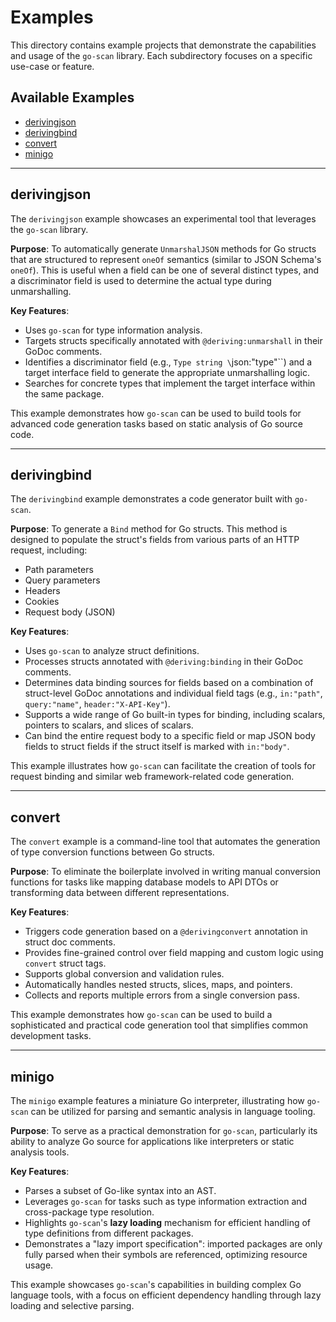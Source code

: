 # Examples

This directory contains example projects that demonstrate the capabilities and usage of the `go-scan` library. Each subdirectory focuses on a specific use-case or feature.

## Available Examples

- [derivingjson](#derivingjson)
- [derivingbind](#derivingbind)
- [convert](#convert)
- [minigo](#minigo)

---

## derivingjson

The `derivingjson` example showcases an experimental tool that leverages the `go-scan` library.

**Purpose**: To automatically generate `UnmarshalJSON` methods for Go structs that are structured to represent `oneOf` semantics (similar to JSON Schema's `oneOf`). This is useful when a field can be one of several distinct types, and a discriminator field is used to determine the actual type during unmarshalling.

**Key Features**:
- Uses `go-scan` for type information analysis.
- Targets structs specifically annotated with `@deriving:unmarshall` in their GoDoc comments.
- Identifies a discriminator field (e.g., `Type string \`json:"type"\``) and a target interface field to generate the appropriate unmarshalling logic.
- Searches for concrete types that implement the target interface within the same package.

This example demonstrates how `go-scan` can be used to build tools for advanced code generation tasks based on static analysis of Go source code.

---

## derivingbind

The `derivingbind` example demonstrates a code generator built with `go-scan`.

**Purpose**: To generate a `Bind` method for Go structs. This method is designed to populate the struct's fields from various parts of an HTTP request, including:
- Path parameters
- Query parameters
- Headers
- Cookies
- Request body (JSON)

**Key Features**:
- Uses `go-scan` to analyze struct definitions.
- Processes structs annotated with `@deriving:binding` in their GoDoc comments.
- Determines data binding sources for fields based on a combination of struct-level GoDoc annotations and individual field tags (e.g., `in:"path"`, `query:"name"`, `header:"X-API-Key"`).
- Supports a wide range of Go built-in types for binding, including scalars, pointers to scalars, and slices of scalars.
- Can bind the entire request body to a specific field or map JSON body fields to struct fields if the struct itself is marked with `in:"body"`.

This example illustrates how `go-scan` can facilitate the creation of tools for request binding and similar web framework-related code generation.

---

## convert

The `convert` example is a command-line tool that automates the generation of type conversion functions between Go structs.

**Purpose**: To eliminate the boilerplate involved in writing manual conversion functions for tasks like mapping database models to API DTOs or transforming data between different representations.

**Key Features**:
- Triggers code generation based on a `@derivingconvert` annotation in struct doc comments.
- Provides fine-grained control over field mapping and custom logic using `convert` struct tags.
- Supports global conversion and validation rules.
- Automatically handles nested structs, slices, maps, and pointers.
- Collects and reports multiple errors from a single conversion pass.

This example demonstrates how `go-scan` can be used to build a sophisticated and practical code generation tool that simplifies common development tasks.

---

## minigo

The `minigo` example features a miniature Go interpreter, illustrating how `go-scan` can be utilized for parsing and semantic analysis in language tooling.

**Purpose**: To serve as a practical demonstration for `go-scan`, particularly its ability to analyze Go source for applications like interpreters or static analysis tools.

**Key Features**:
-   Parses a subset of Go-like syntax into an AST.
-   Leverages `go-scan` for tasks such as type information extraction and cross-package type resolution.
-   Highlights `go-scan`'s **lazy loading** mechanism for efficient handling of type definitions from different packages.
-   Demonstrates a "lazy import specification": imported packages are only fully parsed when their symbols are referenced, optimizing resource usage.

This example showcases `go-scan`'s capabilities in building complex Go language tools, with a focus on efficient dependency handling through lazy loading and selective parsing.
